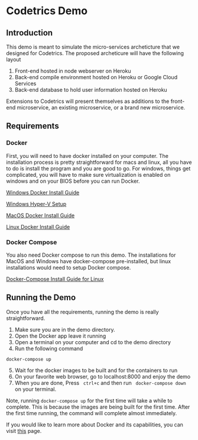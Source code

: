 # Codetrics Demo

## Introduction

This demo is meant to simulate the micro-services archeticture that we designed for Codetrics. The proposed archeticure will have the following layout

1. Front-end hosted in node webserver on Heroku
2. Back-end compile environment hosted on Heroku or Google Cloud Services
3. Back-end database to hold user information hosted on Heroku 

Extensions to Codetrics will present themselves as additions to the front-end microservice, an existing microservice, or a brand new microservice.


## Requirements

### Docker

First, you will need to have docker installed on your computer. The installation process is pretty straightforward for macs and linux, all you have to do is install the program and you are good to go. For windows, things get complicated, you will have to make sure virtualization is enabled on windows and on your BIOS before you can run Docker. 

[Windows Docker Install Guide](https://docs.docker.com/desktop/windows/install/)

[Windows Hyper-V Setup](https://docs.microsoft.com/en-us/virtualization/hyper-v-on-windows/reference/hyper-v-requirements)

[MacOS Docker Install Guide](https://docs.docker.com/desktop/mac/install/)

[Linux Docker Install Guide](https://docs.docker.com/engine/install/)

### Docker Compose

You also need Docker compose to run this demo. The installations for MacOS and Windows have docker-compose pre-installed, but linux installations would need to setup Docker compose. 

[Docker-Compose Install Guide for Linux](https://docs.docker.com/compose/install/)


## Running the Demo

Once you have all the requirements, running the demo is really straightforward. 

1. Make sure you are in the demo directory.
2. Open the Docker app leave it running
3. Open a terminal on your computer and cd to the demo directory
4. Run the following command

``` docker-compose up ```

5. Wait for the docker images to be built and for the containers to run
6. On your favorite web browser, go to localhost:8000 and enjoy the demo
7. When you are done, Press ``` ctrl+c``` and then run ``` docker-compose down``` on your terminal.


Note, running ```docker-compose up``` for the first time will take a while to complete. This is because the images are being built for the first time. After the first time running, the command will complete almost immediately. 

If you would like to learn more about Docker and its capabilities, you can visit [this](https://docs.docker.com/get-started/) page. 